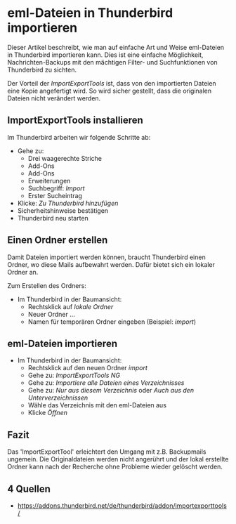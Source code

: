 # eml-Dateien in Thunderbird importieren

Dieser Artikel beschreibt, wie man auf einfache Art und Weise
eml-Dateien in Thunderbird importieren kann.
Dies ist eine einfache Möglichkeit,
Nachrichten-Backups mit den mächtigen Filter- und Suchfunktionen
von Thunderbird zu sichten.

Der Vorteil der *ImportExportTools* ist,
dass von den importierten Dateien eine Kopie angefertigt wird.
So wird sicher gestellt,
dass die originalen Dateien nicht verändert werden.

## ImportExportTools installieren

Im Thunderbird arbeiten wir folgende Schritte ab:

* Gehe zu:
  * Drei waagerechte Striche
  * Add-Ons
  * Add-Ons
  * Erweiterungen
  * Suchbegriff: *Import*
  * Erster Sucheintrag
* Klicke: *Zu Thunderbird hinzufügen*
* Sicherheitshinweise bestätigen
* Thunderbird neu starten

## Einen Ordner erstellen

Damit Dateien importiert werden können, braucht Thunderbird einen Ordner,
wo diese Mails aufbewahrt werden.
Dafür bietet sich ein lokaler Ordner an.

Zum Erstellen des Ordners:

* Im Thunderbird in der Baumansicht:
  * Rechtsklick auf *lokale Ordner*
  * Neuer Ordner ...
  * Namen für temporären Ordner eingeben (Beispiel: *import*)

## eml-Dateien importieren

* Im Thunderbird in der Baumansicht:
  * Rechtsklick auf den neuen Ordner *import*
  * Gehe zu: *ImportExportTools NG*
  * Gehe zu: *Importiere alle Dateien eines Verzeichnisses*
  * Gehe zu: *Nur aus diesem Verzeichnis* oder *Auch aus den Unterverzeichnissen*
  * Wähle das Verzeichnis mit den eml-Dateien aus
  * Klicke *Öffnen*

## Fazit

Das \'ImportExportTool\' erleichtert den Umgang mit z.B. Backupmails ungemein.
Die Originaldateien werden nicht angerührt
und der lokal erstellte Ordner kann nach der Recherche
ohne Probleme wieder gelöscht werden.

## 4 Quellen

* https://addons.thunderbird.net/de/thunderbird/addon/importexporttools/